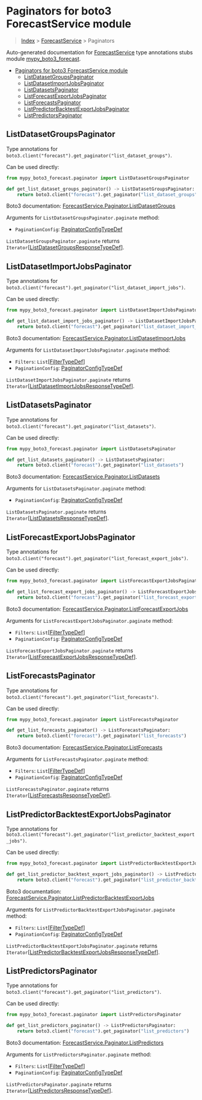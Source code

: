 # Paginators for boto3 ForecastService module

> [Index](..) > [ForecastService](.) > Paginators

Auto-generated documentation for
[ForecastService](https://boto3.amazonaws.com/v1/documentation/api/latest/reference/services/forecast.html#ForecastService)
type annotations stubs module
[mypy_boto3_forecast](https://pypi.org/project/mypy-boto3-forecast/).

- [Paginators for boto3 ForecastService module](#paginators-for-boto3-forecastservice-module)
  - [ListDatasetGroupsPaginator](#listdatasetgroupspaginator)
  - [ListDatasetImportJobsPaginator](#listdatasetimportjobspaginator)
  - [ListDatasetsPaginator](#listdatasetspaginator)
  - [ListForecastExportJobsPaginator](#listforecastexportjobspaginator)
  - [ListForecastsPaginator](#listforecastspaginator)
  - [ListPredictorBacktestExportJobsPaginator](#listpredictorbacktestexportjobspaginator)
  - [ListPredictorsPaginator](#listpredictorspaginator)

## ListDatasetGroupsPaginator

Type annotations for
`boto3.client("forecast").get_paginator("list_dataset_groups")`.

Can be used directly:

```python
from mypy_boto3_forecast.paginator import ListDatasetGroupsPaginator

def get_list_dataset_groups_paginator() -> ListDatasetGroupsPaginator:
    return boto3.client("forecast").get_paginator("list_dataset_groups")
```

Boto3 documentation:
[ForecastService.Paginator.ListDatasetGroups](https://boto3.amazonaws.com/v1/documentation/api/latest/reference/services/forecast.html#ForecastService.Paginator.ListDatasetGroups)

Arguments for `ListDatasetGroupsPaginator.paginate` method:

- `PaginationConfig`:
  [PaginatorConfigTypeDef](./type_defs.md#paginatorconfigtypedef)

`ListDatasetGroupsPaginator.paginate` returns
`Iterator`\[[ListDatasetGroupsResponseTypeDef](./type_defs.md#listdatasetgroupsresponsetypedef)\].

## ListDatasetImportJobsPaginator

Type annotations for
`boto3.client("forecast").get_paginator("list_dataset_import_jobs")`.

Can be used directly:

```python
from mypy_boto3_forecast.paginator import ListDatasetImportJobsPaginator

def get_list_dataset_import_jobs_paginator() -> ListDatasetImportJobsPaginator:
    return boto3.client("forecast").get_paginator("list_dataset_import_jobs")
```

Boto3 documentation:
[ForecastService.Paginator.ListDatasetImportJobs](https://boto3.amazonaws.com/v1/documentation/api/latest/reference/services/forecast.html#ForecastService.Paginator.ListDatasetImportJobs)

Arguments for `ListDatasetImportJobsPaginator.paginate` method:

- `Filters`: `List`\[[FilterTypeDef](./type_defs.md#filtertypedef)\]
- `PaginationConfig`:
  [PaginatorConfigTypeDef](./type_defs.md#paginatorconfigtypedef)

`ListDatasetImportJobsPaginator.paginate` returns
`Iterator`\[[ListDatasetImportJobsResponseTypeDef](./type_defs.md#listdatasetimportjobsresponsetypedef)\].

## ListDatasetsPaginator

Type annotations for `boto3.client("forecast").get_paginator("list_datasets")`.

Can be used directly:

```python
from mypy_boto3_forecast.paginator import ListDatasetsPaginator

def get_list_datasets_paginator() -> ListDatasetsPaginator:
    return boto3.client("forecast").get_paginator("list_datasets")
```

Boto3 documentation:
[ForecastService.Paginator.ListDatasets](https://boto3.amazonaws.com/v1/documentation/api/latest/reference/services/forecast.html#ForecastService.Paginator.ListDatasets)

Arguments for `ListDatasetsPaginator.paginate` method:

- `PaginationConfig`:
  [PaginatorConfigTypeDef](./type_defs.md#paginatorconfigtypedef)

`ListDatasetsPaginator.paginate` returns
`Iterator`\[[ListDatasetsResponseTypeDef](./type_defs.md#listdatasetsresponsetypedef)\].

## ListForecastExportJobsPaginator

Type annotations for
`boto3.client("forecast").get_paginator("list_forecast_export_jobs")`.

Can be used directly:

```python
from mypy_boto3_forecast.paginator import ListForecastExportJobsPaginator

def get_list_forecast_export_jobs_paginator() -> ListForecastExportJobsPaginator:
    return boto3.client("forecast").get_paginator("list_forecast_export_jobs")
```

Boto3 documentation:
[ForecastService.Paginator.ListForecastExportJobs](https://boto3.amazonaws.com/v1/documentation/api/latest/reference/services/forecast.html#ForecastService.Paginator.ListForecastExportJobs)

Arguments for `ListForecastExportJobsPaginator.paginate` method:

- `Filters`: `List`\[[FilterTypeDef](./type_defs.md#filtertypedef)\]
- `PaginationConfig`:
  [PaginatorConfigTypeDef](./type_defs.md#paginatorconfigtypedef)

`ListForecastExportJobsPaginator.paginate` returns
`Iterator`\[[ListForecastExportJobsResponseTypeDef](./type_defs.md#listforecastexportjobsresponsetypedef)\].

## ListForecastsPaginator

Type annotations for
`boto3.client("forecast").get_paginator("list_forecasts")`.

Can be used directly:

```python
from mypy_boto3_forecast.paginator import ListForecastsPaginator

def get_list_forecasts_paginator() -> ListForecastsPaginator:
    return boto3.client("forecast").get_paginator("list_forecasts")
```

Boto3 documentation:
[ForecastService.Paginator.ListForecasts](https://boto3.amazonaws.com/v1/documentation/api/latest/reference/services/forecast.html#ForecastService.Paginator.ListForecasts)

Arguments for `ListForecastsPaginator.paginate` method:

- `Filters`: `List`\[[FilterTypeDef](./type_defs.md#filtertypedef)\]
- `PaginationConfig`:
  [PaginatorConfigTypeDef](./type_defs.md#paginatorconfigtypedef)

`ListForecastsPaginator.paginate` returns
`Iterator`\[[ListForecastsResponseTypeDef](./type_defs.md#listforecastsresponsetypedef)\].

## ListPredictorBacktestExportJobsPaginator

Type annotations for
`boto3.client("forecast").get_paginator("list_predictor_backtest_export_jobs")`.

Can be used directly:

```python
from mypy_boto3_forecast.paginator import ListPredictorBacktestExportJobsPaginator

def get_list_predictor_backtest_export_jobs_paginator() -> ListPredictorBacktestExportJobsPaginator:
    return boto3.client("forecast").get_paginator("list_predictor_backtest_export_jobs")
```

Boto3 documentation:
[ForecastService.Paginator.ListPredictorBacktestExportJobs](https://boto3.amazonaws.com/v1/documentation/api/latest/reference/services/forecast.html#ForecastService.Paginator.ListPredictorBacktestExportJobs)

Arguments for `ListPredictorBacktestExportJobsPaginator.paginate` method:

- `Filters`: `List`\[[FilterTypeDef](./type_defs.md#filtertypedef)\]
- `PaginationConfig`:
  [PaginatorConfigTypeDef](./type_defs.md#paginatorconfigtypedef)

`ListPredictorBacktestExportJobsPaginator.paginate` returns
`Iterator`\[[ListPredictorBacktestExportJobsResponseTypeDef](./type_defs.md#listpredictorbacktestexportjobsresponsetypedef)\].

## ListPredictorsPaginator

Type annotations for
`boto3.client("forecast").get_paginator("list_predictors")`.

Can be used directly:

```python
from mypy_boto3_forecast.paginator import ListPredictorsPaginator

def get_list_predictors_paginator() -> ListPredictorsPaginator:
    return boto3.client("forecast").get_paginator("list_predictors")
```

Boto3 documentation:
[ForecastService.Paginator.ListPredictors](https://boto3.amazonaws.com/v1/documentation/api/latest/reference/services/forecast.html#ForecastService.Paginator.ListPredictors)

Arguments for `ListPredictorsPaginator.paginate` method:

- `Filters`: `List`\[[FilterTypeDef](./type_defs.md#filtertypedef)\]
- `PaginationConfig`:
  [PaginatorConfigTypeDef](./type_defs.md#paginatorconfigtypedef)

`ListPredictorsPaginator.paginate` returns
`Iterator`\[[ListPredictorsResponseTypeDef](./type_defs.md#listpredictorsresponsetypedef)\].
